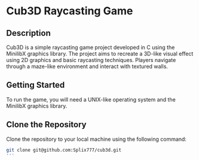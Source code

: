 # Cub3D Raycasting Game

## Description
Cub3D is a simple raycasting game project developed in C using the MinilibX graphics library. The project aims to recreate a 3D-like visual effect using 2D graphics and basic raycasting techniques. Players navigate through a maze-like environment and interact with textured walls.

## Getting Started
To run the game, you will need a UNIX-like operating system and the MinilibX graphics library.

## Clone the Repository
Clone the repository to your local machine using the following command:

```bash
git clone git@github.com:Splix777/cub3d.git
'''
